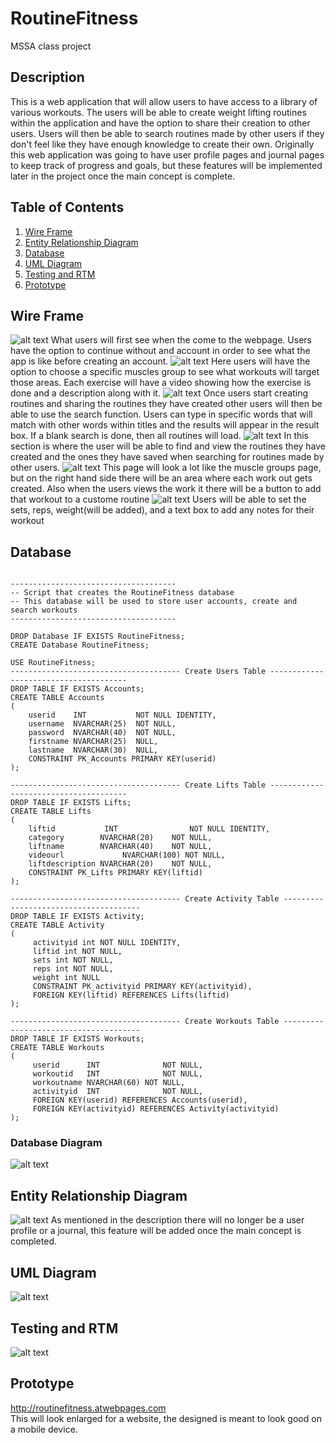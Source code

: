 # RoutineFitness
MSSA class project

## Description
This is a web application that will allow users to have access to a library of various workouts. The users will be able to create weight lifting routines within the application and have the option to share their creation to other users. Users will then be able to search routines made by other users if they don't feel like they have enough knowledge to create their own. Originally this web application was going to have user profile pages and journal pages to keep track of progress and goals, but these features will be implemented later in the project once the main concept is complete.

## Table of Contents
1. [Wire Frame](#Wire-Frame)
2. [Entity Relationship Diagram](#Entity-Relationship-Diagram)
3. [Database](#Database)
4. [UML Diagram](#UML-Diagram)
5. [Testing and RTM](#Testing-and-RTM)
6. [Prototype](#Prototype)

## Wire Frame
![alt text](/ProjectFiles/WireFrame/FrontPage.jpg)
What users will first see when the come to the webpage. Users have the option to continue without and account in order to see what the app is like before creating an account.
![alt text](/ProjectFiles/WireFrame/MuscleGroupsPage.jpg)
Here users will have the option to choose a specific muscles group to see what workouts will target those areas. Each exercise will have a video showing how the exercise is done and a description along with it.
![alt text](/ProjectFiles/WireFrame/SearchRoutinePage.jpg)
Once users start creating routines and sharing the routines they have created other users will then be able to use the search function. Users can type in specific words that will match with other words within titles and the results will appear in the result box. If a blank search is done, then all routines will load.
![alt text](/ProjectFiles/WireFrame/SavedRoutinePage.jpg)
In this section is where the user will be able to find and view the routines they have created and the ones they have saved when searching for routines made by other users.
![alt text](/ProjectFiles/WireFrame/CreateRoutine.jpg)
This page will look a lot like the muscle groups page, but on the right hand side there will be an area where each work out gets created. Also when the users views the work it there will be a button to add that workout to a custome routine
![alt text](/ProjectFiles/WireFrame/CreateRoutineRepsSets.jpg)
Users will be able to set the sets, reps, weight(will be added), and a text box to add any notes for their workout

## Database
<pre><code>
-------------------------------------
-- Script that creates the RoutineFitness database
-- This database will be used to store user accounts, create and search workouts
-------------------------------------

DROP Database IF EXISTS RoutineFitness;
CREATE Database RoutineFitness;

USE RoutineFitness;
-------------------------------------- Create Users Table --------------------------------------
DROP TABLE IF EXISTS Accounts;
CREATE TABLE Accounts
(
	userid    INT           NOT NULL IDENTITY,
	username  NVARCHAR(25)  NOT NULL,
	password  NVARCHAR(40)  NOT NULL,
	firstname NVARCHAR(25)  NULL,
	lastname  NVARCHAR(30)  NULL,
	CONSTRAINT PK_Accounts PRIMARY KEY(userid) 
);

-------------------------------------- Create Lifts Table --------------------------------------
DROP TABLE IF EXISTS Lifts;
CREATE TABLE Lifts
(
	liftid			 INT				NOT NULL IDENTITY,
	category        NVARCHAR(20)	NOT NULL,
	liftname        NVARCHAR(40)	NOT NULL,
	videourl			 NVARCHAR(100) NOT NULL,
	liftdescription NVARCHAR(20)	NOT NULL,			  
	CONSTRAINT PK_Lifts PRIMARY KEY(liftid)
);

-------------------------------------- Create Activity Table --------------------------------------
DROP TABLE IF EXISTS Activity;
CREATE TABLE Activity
(
	 activityid int NOT NULL IDENTITY,
	 liftid int NOT NULL,
	 sets int NOT NULL,
	 reps int NOT NULL,
	 weight int NULL
	 CONSTRAINT PK_activityid PRIMARY KEY(activityid),
	 FOREIGN KEY(liftid) REFERENCES Lifts(liftid)
);

-------------------------------------- Create Workouts Table --------------------------------------
DROP TABLE IF EXISTS Workouts;
CREATE TABLE Workouts
(
	 userid		 INT			  NOT NULL,
	 workoutid	 INT			  NOT NULL,
	 workoutname NVARCHAR(60) NOT NULL,
	 activityid	 INT			  NOT NULL,
	 FOREIGN KEY(userid) REFERENCES Accounts(userid),
	 FOREIGN KEY(activityid) REFERENCES Activity(activityid)
);
</code></pre>

### Database Diagram
![alt text](/ProjectFiles/RTDatabaseDiagram.JPG)

## Entity Relationship Diagram
![alt text](/ProjectFiles/ERD2.jpg)
As mentioned in the description there will no longer be a user profile or a journal, this feature will be added once the main concept is completed.

## UML Diagram
![alt text](/ProjectFiles/UML.jpg)

## Testing and RTM
![alt text](/ProjectFiles/TestsRTM.JPG)


## Prototype
http://routinefitness.atwebpages.com <br>
This will look enlarged for a website, the designed is meant to look good on a mobile device.
